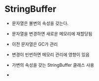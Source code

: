 # StringBuffer
- 문자열은 불변의 속성을 갖는다.
- 문자열을 변경하면 새로운 메모리에 재할당됨
- 이전 문자열은 GC가 관리
- 변경이 빈번하면 메모리 관리에 영향이 있음

- 가변의 속성을 갖는 StringBuffer 클래스 사용
- 